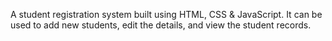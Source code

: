 A student registration system built using HTML, CSS & JavaScript. It can be used to add new students, edit the details, and view the student records.
